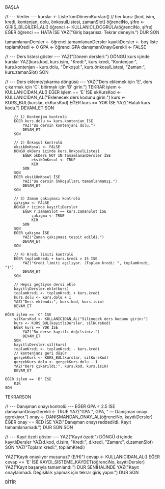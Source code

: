 BAŞLA

// --- Veriler ---
kurslar <- ListeTümDönemKursları()   // her kurs: {kod, isim, kredi, kontenjan, dolu, önkosulListesi, zamanSlot}
öğrenciNo, şifre <- GİRİŞ_BİLGİLERİ_AL()
öğrenci <- KULLANICI_DOGRULA(öğrenciNo, şifre)
EĞER öğrenci == HATA İSE
    YAZ("Giriş başarısız. Tekrar deneyin.")
    DUR
SON

tamamlananDersler <- öğrenci.tamamlananDersler
kayıtlıDersler <- boş liste
toplamKredi <- 0
GPA <- öğrenci.GPA
danışmanOnayıGerekli <- FALSE

// --- Ders listesi göster ---
YAZ("Dönem dersleri:")
DÖNGÜ kurs içinde kurslar
    YAZ(kurs.kod, kurs.isim, "Kredi:", kurs.kredi, "Kontenjan:", kurs.kontenjan - kurs.dolu, "Önkoşul:", kurs.önkosulListesi, "Zaman:", kurs.zamanSlot)
SON

// --- Ders ekleme/çıkarma döngüsü ---
YAZ("Ders eklemek için 'E', ders çıkarmak için 'C', bitirmek için 'B' girin.")
TEKRAR
    işlem <- KULLANICIDAN_AL()
    EĞER işlem == 'E' İSE
        ekKursKod <- KULLANICIDAN_AL("Eklenecek ders kodunu girin:")
        kurs <- KURS_BUL(kurslar, ekKursKod)
        EĞER kurs == YOK İSE
            YAZ("Hatalı kurs kodu.")
            DEVAM_ET
        SON

        // 1) Kontenjan kontrolü
        EĞER kurs.dolu >= kurs.kontenjan İSE
            YAZ("Bu dersin kontenjanı dolu.")
            DEVAM_ET
        SON

        // 2) Önkoşul kontrolü
        eksikOnKosul <- FALSE
        DÖNGÜ okDers içinde kurs.önkosulListesi
            EĞER okDers NOT IN tamamlananDersler İSE
                eksikOnKosul <- TRUE
                KIR
            SON
        SON
        EĞER eksikOnKosul İSE
            YAZ("Bu dersin önkoşulları tamamlanmamış.")
            DEVAM_ET
        SON

        // 3) Zaman çakışması kontrolü
        çakışma <- FALSE
        DÖNGÜ r içinde kayıtlıDersler
            EĞER r.zamanSlot == kurs.zamanSlot İSE
                çakışma <- TRUE
                KIR
            SON
        SON
        EĞER çakışma İSE
            YAZ("Zaman çakışması tespit edildi.")
            DEVAM_ET
        SON

        // 4) Kredi limiti kontrolü
        EĞER toplamKredi + kurs.kredi > 35 İSE
            YAZ("Kredi limiti aşılıyor. (Toplam kredi: ", toplamKredi, ")")
            DEVAM_ET
        SON

        // Hepsi geçtiyse dersi ekle
        kayıtlıDersler.ekle(kurs)
        toplamKredi <- toplamKredi + kurs.kredi
        kurs.dolu <- kurs.dolu + 1
        YAZ("Ders eklendi:", kurs.kod, kurs.isim)
        DEVAM_ET

    EĞER işlem == 'C' İSE
        silKursKod <- KULLANICIDAN_AL("Silinecek ders kodunu girin:")
        kurs <- KURS_BUL(kayıtlıDersler, silKursKod)
        EĞER kurs == YOK İSE
            YAZ("Bu derse kayıtlı değilsiniz.")
            DEVAM_ET
        SON
        kayıtlıDersler.sil(kurs)
        toplamKredi <- toplamKredi - kurs.kredi
        // kontenjanı geri düşür
        gerçekKurs <- KURS_BUL(kurslar, silKursKod)
        gerçekKurs.dolu <- gerçekKurs.dolu - 1
        YAZ("Ders çıkarıldı:", kurs.kod, kurs.isim)
        DEVAM_ET

    EĞER işlem == 'B' İSE
        KIR
    SON

TEKRARSON

// --- Danışman onayı kontrolü ---
EĞER GPA < 2.5 İSE
    danışmanOnayıGerekli <- TRUE
    YAZ("GPA ", GPA, " — Danışman onayı gerekiyor.")
    onay <- DANIŞMANDAN_ONAY_AL(öğrenciNo, kayıtlıDersler)
    EĞER onay == RED İSE
        YAZ("Danışman onayı reddedildi. Kayıt tamamlanamadı.")
        DUR
    SON
SON

// --- Kayıt özeti göster ---
YAZ("Kayıt özeti:")
DÖNGÜ d içinde kayıtlıDersler
    YAZ(d.kod, d.isim, "Kredi:", d.kredi, "Zaman:", d.zamanSlot)
SON
YAZ("Toplam kredi:", toplamKredi)

YAZ("Kaydı onaylıyor musunuz? (E/H)")
cevap <- KULLANICIDAN_AL()
EĞER cevap == 'E' İSE
    KAYDI_SISTEME_KAYDET(öğrenciNo, kayıtlıDersler)
    YAZ("Kayıt başarıyla tamamlandı.")
    DUR
SENIHALINDE
    YAZ("Kayıt onaylanmadı. Değişiklik yapmak için tekrar giriş yapın.")
    DUR
SON

BİTİR

